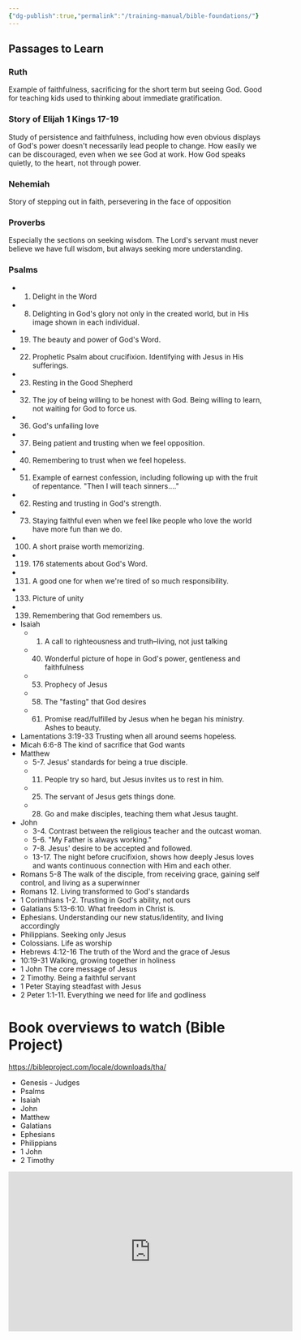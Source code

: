 ```yaml
---
{"dg-publish":true,"permalink":"/training-manual/bible-foundations/"}
---
```


## Passages to Learn

### Ruth
Example of faithfulness, sacrificing for the short term but seeing God. Good for teaching kids used to thinking about immediate gratification.

### Story of Elijah  1 Kings 17-19
Study of persistence and faithfulness, including how even obvious displays of God's power doesn't necessarily lead people to change. How easily we can be discouraged, even when we see God at work. How God speaks quietly, to the heart, not through power. 

### Nehemiah
Story of stepping out in faith, persevering in the face of opposition

### Proverbs
Especially the sections on seeking wisdom. The Lord's servant must never believe we have full wisdom, but always seeking more understanding.

### Psalms
- 1. Delight in the Word
- 8. Delighting in God's glory not only in the created world, but in His image shown in each individual.
- 19. The beauty and power of God's Word. 
- 22. Prophetic Psalm about crucifixion. Identifying with Jesus in His sufferings.
- 23. Resting in the Good Shepherd
- 32. The joy of being willing to be honest with God. Being willing to learn, not waiting for God to force us.
- 36. God's unfailing love
- 37. Being patient and trusting when we feel opposition. 
- 40. Remembering to trust when we feel hopeless.
- 51. Example of earnest confession, including following up with the fruit of repentance. "Then I will teach sinners...."
- 62. Resting and trusting in God's strength.
- 73. Staying faithful even when we feel like people who love the world have more fun than we do. 
- 100. A short praise worth memorizing.  
- 119. 176 statements about God's Word.
- 131. A good one for when we're tired of so much responsibility.
- 133. Picture of unity
- 139. Remembering that God remembers us.
- Isaiah 
	- 1. A call to righteousness and truth–living, not just talking
	- 40. Wonderful picture of hope in God's power, gentleness and faithfulness
	- 53. Prophecy of Jesus
	- 58. The "fasting" that God desires
	- 61. Promise read/fulfilled by Jesus when he began his ministry. Ashes to beauty.
- Lamentations 3:19-33  Trusting when all around seems hopeless.
- Micah 6:6-8  The kind of sacrifice that God wants
- Matthew 
	- 5-7. Jesus' standards for being a true disciple.
	- 11. People try so hard, but Jesus invites us to rest in him.
	- 25. The servant of Jesus gets things done. 
	- 28. Go and make disciples, teaching them what Jesus taught.
- John 
	- 3-4. Contrast between the religious teacher and the outcast woman.
	- 5-6. "My Father is always working."
	- 7-8. Jesus' desire to be accepted and followed. 
	- 13-17. The night before crucifixion, shows how deeply Jesus loves and wants continuous connection with Him and each other.
- Romans 5-8 The walk of the disciple, from receiving grace, gaining self control, and living as a superwinner
- Romans 12. Living transformed to God's standards
- 1 Corinthians 1-2. Trusting in God's ability, not ours
- Galatians 5:13-6:10. What freedom in Christ is. 
- Ephesians. Understanding our new status/identity, and living accordingly
- Philippians. Seeking only Jesus
- Colossians. Life as worship
- Hebrews 4:12-16 The truth of the Word and the grace of Jesus 
- 10:19-31  Walking, growing together in holiness 
- 1 John  The core message of Jesus
- 2 Timothy. Being a faithful servant
- 1 Peter Staying steadfast with Jesus
- 2 Peter 1:1-11. Everything we need for life and godliness

# Book overviews to watch (Bible Project)

https://bibleproject.com/locale/downloads/tha/

- Genesis - Judges 
- Psalms
- Isaiah
- John
- Matthew
- Galatians
- Ephesians
- Philippians
- 1 John
- 2 Timothy


<iframe width="560" height="315" src="https://www.youtube.com/embed/kOiGyv4YWy8?si=K2Rb1vWTQpqY52Q8" title="YouTube video player" frameborder="0" allow="accelerometer; autoplay; clipboard-write; encrypted-media; gyroscope; picture-in-picture; web-share" referrerpolicy="strict-origin-when-cross-origin" allowfullscreen></iframe>
